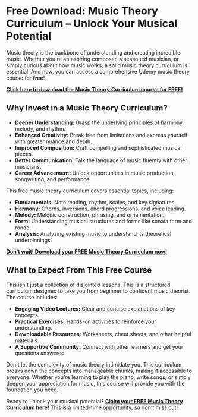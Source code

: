 # Free Download: Music Theory Curriculum – Unlock Your Musical Potential

Music theory is the backbone of understanding and creating incredible music. Whether you're an aspiring composer, a seasoned musician, or simply curious about how music works, a solid music theory curriculum is essential. And now, you can access a comprehensive Udemy music theory course for **free**!

[**Click here to download the Music Theory Curriculum course for FREE!**](https://udemywork.com/music-theory-curriculum)

## Why Invest in a Music Theory Curriculum?

*   **Deeper Understanding:** Grasp the underlying principles of harmony, melody, and rhythm.
*   **Enhanced Creativity:**  Break free from limitations and express yourself with greater nuance and depth.
*   **Improved Composition:** Craft compelling and sophisticated musical pieces.
*   **Better Communication:**  Talk the language of music fluently with other musicians.
*   **Career Advancement:** Unlock opportunities in music production, songwriting, and performance.

This free music theory curriculum covers essential topics, including:

*   **Fundamentals:** Note reading, rhythm, scales, and key signatures.
*   **Harmony:** Chords, inversions, chord progressions, and voice leading.
*   **Melody:** Melodic construction, phrasing, and ornamentation.
*   **Form:** Understanding musical structures and forms like sonata form and rondo.
*   **Analysis:** Analyzing existing music to understand its theoretical underpinnings.

[**Don't wait! Download your FREE Music Theory Curriculum now!**](https://udemywork.com/music-theory-curriculum)

## What to Expect From This Free Course

This isn't just a collection of disjointed lessons. This is a structured curriculum designed to take you from beginner to confident music theorist. The course includes:

*   **Engaging Video Lectures:** Clear and concise explanations of key concepts.
*   **Practical Exercises:** Hands-on activities to reinforce your understanding.
*   **Downloadable Resources:** Worksheets, cheat sheets, and other helpful materials.
*   **A Supportive Community:** Connect with other learners and get your questions answered.

Don't let the complexity of music theory intimidate you. This curriculum breaks down the concepts into manageable chunks, making it accessible to everyone. Whether you're learning to play the piano, write songs, or simply deepen your appreciation for music, this course will provide you with the foundation you need.

Ready to unlock your musical potential? [**Claim your FREE Music Theory Curriculum here!**](https://udemywork.com/music-theory-curriculum) This is a limited-time opportunity, so don't miss out!
